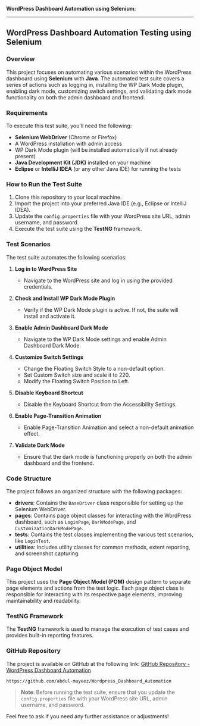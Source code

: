 **WordPress Dashboard Automation using Selenium**:

---

## WordPress Dashboard Automation Testing using Selenium

### Overview
This project focuses on automating various scenarios within the WordPress dashboard using **Selenium** with **Java**. The automated test suite covers a series of actions such as logging in, installing the WP Dark Mode plugin, enabling dark mode, customizing switch settings, and validating dark mode functionality on both the admin dashboard and frontend.

### Requirements
To execute this test suite, you'll need the following:
- **Selenium WebDriver** (Chrome or Firefox)
- A WordPress installation with admin access
- WP Dark Mode plugin (will be installed automatically if not already present)
- **Java Development Kit (JDK)** installed on your machine
- **Eclipse** or **IntelliJ IDEA** (or any other Java IDE) for running the tests

### How to Run the Test Suite
1. Clone this repository to your local machine.
2. Import the project into your preferred Java IDE (e.g., Eclipse or IntelliJ IDEA).
3. Update the `config.properties` file with your WordPress site URL, admin username, and password.
4. Execute the test suite using the **TestNG** framework.

### Test Scenarios
The test suite automates the following scenarios:

1. **Log in to WordPress Site**
   - Navigate to the WordPress site and log in using the provided credentials.

2. **Check and Install WP Dark Mode Plugin**
   - Verify if the WP Dark Mode plugin is active. If not, the suite will install and activate it.

3. **Enable Admin Dashboard Dark Mode**
   - Navigate to the WP Dark Mode settings and enable Admin Dashboard Dark Mode.

4. **Customize Switch Settings**
   - Change the Floating Switch Style to a non-default option.
   - Set Custom Switch size and scale it to 220.
   - Modify the Floating Switch Position to Left.

5. **Disable Keyboard Shortcut**
   - Disable the Keyboard Shortcut from the Accessibility Settings.

6. **Enable Page-Transition Animation**
   - Enable Page-Transition Animation and select a non-default animation effect.

7. **Validate Dark Mode**
   - Ensure that the dark mode is functioning properly on both the admin dashboard and the frontend.

### Code Structure
The project follows an organized structure with the following packages:

- **drivers**: Contains the `BaseDriver` class responsible for setting up the Selenium WebDriver.
- **pages**: Contains page object classes for interacting with the WordPress dashboard, such as `LoginPage`, `DarkModePage`, and `CustomizationDarkModePage`.
- **tests**: Contains the test classes implementing the various test scenarios, like `LoginTest`.
- **utilities**: Includes utility classes for common methods, extent reporting, and screenshot capturing.

### Page Object Model
This project uses the **Page Object Model (POM)** design pattern to separate page elements and actions from the test logic. Each page object class is responsible for interacting with its respective page elements, improving maintainability and readability.

### TestNG Framework
The **TestNG** framework is used to manage the execution of test cases and provides built-in reporting features.

### GitHub Repository
The project is available on GitHub at the following link:
[GitHub Repository - WordPress Dashboard Automation]([https://github.com/blackbox-ai/wordpress-dashboard-automation](https://github.com/abdul-muyeez/Wordpress_Dashboard_Automation))

```
https://github.com/abdul-muyeez/Wordpress_Dashboard_Automation
```

> **Note**: Before running the test suite, ensure that you update the `config.properties` file with your WordPress site URL, admin username, and password.


Feel free to ask if you need any further assistance or adjustments!
